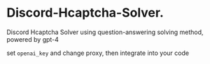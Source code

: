 # Discord-Hcaptcha-Solver.
Discord Hcaptcha Solver using question-answering solving method, powered by gpt-4

set `openai_key` and change proxy, then integrate into your code
